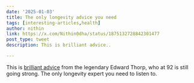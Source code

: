 ```yaml
---
date: '2025-01-03'
title: The only longevity advice you need
tags: [interesting-articles,health]
author: nithin
link: https://x.com/Nithin0dha/status/1875132728842301477
post_type: tweet
description: This is brilliant advice..

---
```


This is [brilliant advice](https://t.co/AwgXSgmOb3) from the legendary Edward Thorp, who at 92 is still going strong. The only longevity expert you need to listen to.
